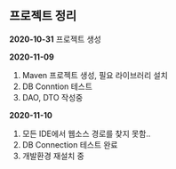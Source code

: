 ## 프로젝트 정리
**2020-10-31**
프로젝트 생성


**2020-11-09**

1. Maven 프로젝트 생성, 필요 라이브러리 설치
2. DB Conntion 테스트
3. DAO, DTO 작성중


**2020-11-10**

1. 모든 IDE에서 웹소스 경로를 찾지 못함..
2. DB Connection 테스트 완료
3. 개발환경 재설치 중

